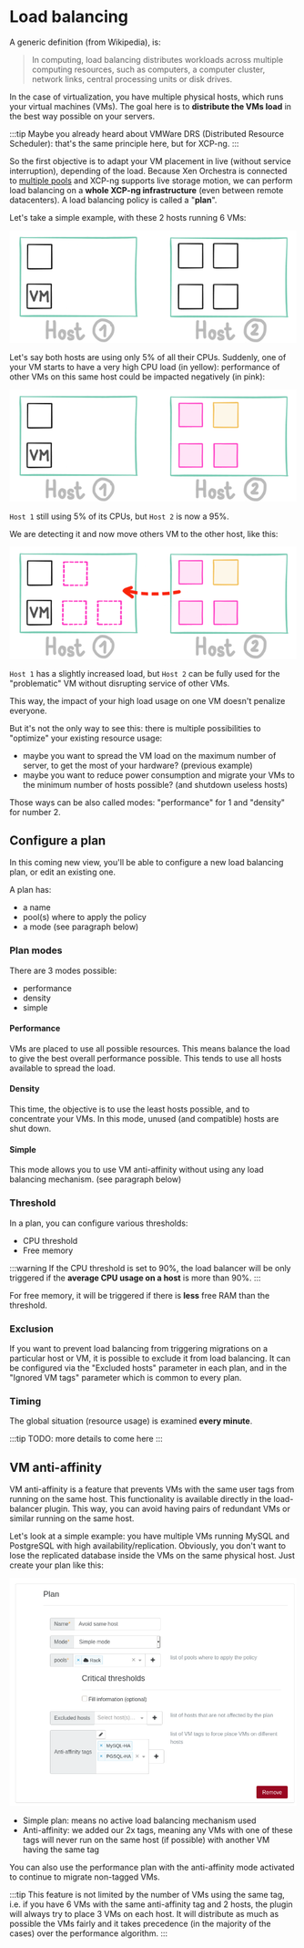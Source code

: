 # Load balancing

A generic definition (from Wikipedia), is:

> In computing, load balancing distributes workloads across multiple computing resources, such as computers, a computer cluster, network links, central processing units or disk drives.

In the case of virtualization, you have multiple physical hosts, which runs your virtual machines (VMs). The goal here is to **distribute the VMs load** in the best way possible on your servers.

:::tip
Maybe you already heard about VMWare DRS (Distributed Resource Scheduler): that's the same principle here, but for XCP-ng.
:::

So the first objective is to adapt your VM placement in live (without service interruption), depending of the load. Because Xen Orchestra is connected to [multiple pools](architecture.md#xo-server-server) and XCP-ng supports live storage motion, we can perform load balancing on a **whole XCP-ng infrastructure** (even between remote datacenters). A load balancing policy is called a "**plan**".

Let's take a simple example, with these 2 hosts running 6 VMs:

![](./assets/loadbalance1.png)

Let's say both hosts are using only 5% of all their CPUs. Suddenly, one of your VM starts to have a very high CPU load (in yellow): performance of other VMs on this same host could be impacted negatively (in pink):

![](./assets/loadbalance3.png)

`Host 1` still using 5% of its CPUs, but `Host 2` is now a 95%.

We are detecting it and now move others VM to the other host, like this:

![](./assets/loadbalance4.png)

`Host 1` has a slightly increased load, but `Host 2` can be fully used for the "problematic" VM without disrupting service of other VMs.

This way, the impact of your high load usage on one VM doesn't penalize everyone.

But it's not the only way to see this: there is multiple possibilities to "optimize" your existing resource usage:

- maybe you want to spread the VM load on the maximum number of server, to get the most of your hardware? (previous example)
- maybe you want to reduce power consumption and migrate your VMs to the minimum number of hosts possible? (and shutdown useless hosts)

Those ways can be also called modes: "performance" for 1 and "density" for number 2.

## Configure a plan

In this coming new view, you'll be able to configure a new load balancing plan, or edit an existing one.

A plan has:

- a name
- pool(s) where to apply the policy
- a mode (see paragraph below)

### Plan modes

There are 3 modes possible:

- performance
- density
- simple

#### Performance

VMs are placed to use all possible resources. This means balance the load to give the best overall performance possible. This tends to use all hosts available to spread the load.

#### Density

This time, the objective is to use the least hosts possible, and to concentrate your VMs. In this mode, unused (and compatible) hosts are shut down.

#### Simple

This mode allows you to use VM anti-affinity without using any load balancing mechanism. (see paragraph below)

### Threshold

In a plan, you can configure various thresholds:

- CPU threshold
- Free memory

:::warning
If the CPU threshold is set to 90%, the load balancer will be only triggered if the **average CPU usage on a host** is more than 90%.
:::

For free memory, it will be triggered if there is **less** free RAM than the threshold.

### Exclusion

If you want to prevent load balancing from triggering migrations on a particular host or VM, it is possible to exclude it from load balancing. It can be configured via the "Excluded hosts" parameter in each plan, and in the "Ignored VM tags" parameter which is common to every plan.

### Timing

The global situation (resource usage) is examined **every minute**.

:::tip
TODO: more details to come here
:::

## VM anti-affinity

VM anti-affinity is a feature that prevents VMs with the same user tags from running on the same host. This functionality is available directly in the load-balancer plugin.
This way, you can avoid having pairs of redundant VMs or similar running on the same host.

Let's look at a simple example: you have multiple VMs running MySQL and PostgreSQL with high availability/replication. Obviously, you don't want to lose the replicated database inside the VMs on the same physical host. Just create your plan like this:

![](./assets/antiaffinity.png)

- Simple plan: means no active load balancing mechanism used
- Anti-affinity: we added our 2x tags, meaning any VMs with one of these tags will never run on the same host (if possible) with another VM having the same tag

You can also use the performance plan with the anti-affinity mode activated to continue to migrate non-tagged VMs.

:::tip
This feature is not limited by the number of VMs using the same tag, i.e. if you have 6 VMs with the same anti-affinity tag and 2 hosts, the plugin will always try to place 3 VMs on each host. It will distribute as much as possible the VMs fairly and it takes precedence (in the majority of the cases) over the performance algorithm.
:::
